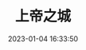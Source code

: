 ---
title: "上帝之城"
date: "2023-01-04 16:33:50"
rating: 5.0
status: "看过"
review: ""
url: "https://movie.douban.com/subject/1292208/"
type: "movie"
year: 2023
isPublic: true
cover: "https://cdn.sa.net/2025/02/10/5QiwcBZmajpF3h7.webp"
---